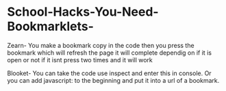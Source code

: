 # School-Hacks-You-Need-Bookmarklets-
Zearn- You make a bookmark copy in the code then you press the bookmark which will refresh the page it will complete dependig on if it is open or not if it isnt press two times and it will work


Blooket- You can take the code use inspect and enter this in console. Or you can add javascript: to the beginning and put it into a url of a bookmark.


